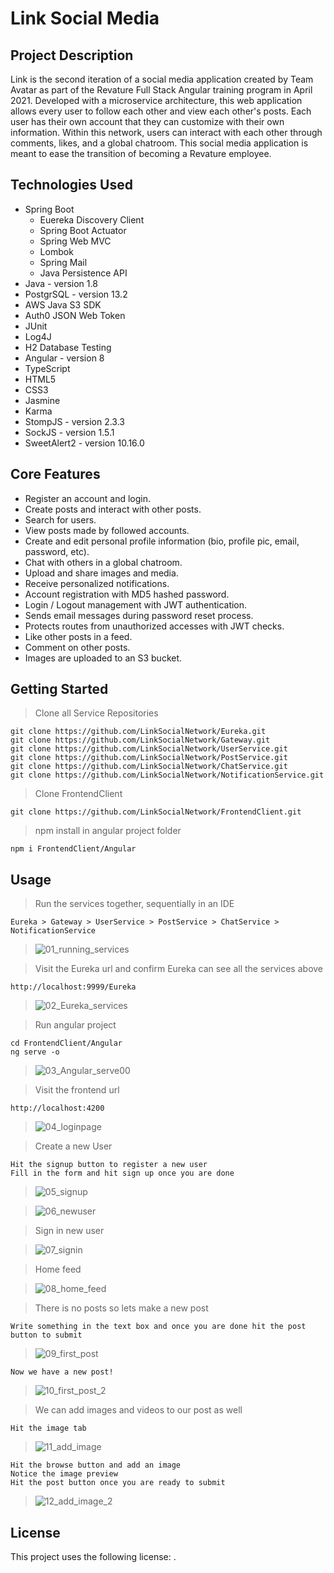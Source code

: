# Link Social Media

## Project Description
Link is the second iteration of a social media application created by Team Avatar as part of the Revature Full Stack Angular training program in April 2021. Developed with a microservice architecture, this web application allows every user to follow each other and view each other's posts. Each user has their own account that they can customize with their own information. Within this network, users can interact with each other through comments, likes, and a global chatroom. This social media application is meant to ease the transition of becoming a Revature employee.

## Technologies Used

- Spring Boot
	- Euereka Discovery Client
	- Spring Boot Actuator
	- Spring Web MVC
	- Lombok
	- Spring Mail
	- Java Persistence API
- Java - version 1.8
- PostgrSQL - version 13.2
- AWS Java S3 SDK
- Auth0 JSON Web Token
- JUnit
- Log4J
- H2 Database Testing
- Angular - version 8
- TypeScript
- HTML5
- CSS3
- Jasmine
- Karma
- StompJS - version 2.3.3
- SockJS - version 1.5.1
- SweetAlert2 - version 10.16.0

## Core Features

- Register an account and login.
- Create posts and interact with other posts.
- Search for users.
- View posts made by followed accounts.
- Create and edit personal profile information (bio, profile pic, email, password, etc).
- Chat with others in a global chatroom.
- Upload and share images and media.
- Receive personalized notifications.
- Account registration with MD5 hashed password.
- Login / Logout management with JWT authentication.
- Sends email messages during password reset process.
- Protects routes from unauthorized accesses with JWT checks.
- Like other posts in a feed.
- Comment on other posts.
- Images are uploaded to an S3 bucket.

## Getting Started
   
> Clone all Service Repositories
```
git clone https://github.com/LinkSocialNetwork/Eureka.git
git clone https://github.com/LinkSocialNetwork/Gateway.git
git clone https://github.com/LinkSocialNetwork/UserService.git
git clone https://github.com/LinkSocialNetwork/PostService.git
git clone https://github.com/LinkSocialNetwork/ChatService.git
git clone https://github.com/LinkSocialNetwork/NotificationService.git
```

> Clone FrontendClient
```
git clone https://github.com/LinkSocialNetwork/FrontendClient.git
```

> npm install in angular project folder
```
npm i FrontendClient/Angular
```

## **Usage**

> Run the services together, sequentially in an IDE
```
Eureka > Gateway > UserService > PostService > ChatService > NotificationService
```
>![01_running_services](https://user-images.githubusercontent.com/69532931/117219386-01c2d480-adba-11eb-9247-72b6afd549d7.png)


> Visit the Eureka url and confirm Eureka can see all the services above
```
http://localhost:9999/Eureka
```
>![02_Eureka_services](https://user-images.githubusercontent.com/69532931/117219665-94637380-adba-11eb-8817-76c373a791c2.png)

> Run angular project
```
cd FrontendClient/Angular
ng serve -o 
```
>![03_Angular_serve](https://user-images.githubusercontent.com/69532931/117220350-e5c03280-adbb-11eb-964c-9a918028140d.png)00

> Visit the frontend url
```
http://localhost:4200
```
>![04_loginpage](https://user-images.githubusercontent.com/69532931/117221177-9b3fb580-adbd-11eb-9ec6-205146fe7c1e.png)

>Create a new User
```
Hit the signup button to register a new user
Fill in the form and hit sign up once you are done
```
>![05_signup](https://user-images.githubusercontent.com/69532931/117221539-51a39a80-adbe-11eb-8ac9-19acb876e195.png)

>![06_newuser](https://user-images.githubusercontent.com/69532931/117222020-59177380-adbf-11eb-9316-5b052f638ed3.png)

>Sign in new user

>![07_signin](https://user-images.githubusercontent.com/69532931/117222130-9aa81e80-adbf-11eb-8e6a-36115b3d80c2.png)

>Home feed

>![08_home_feed](https://user-images.githubusercontent.com/69532931/117222273-ed81d600-adbf-11eb-9ca2-18e53046f7aa.png)

>There is no posts so lets make a new post
```
Write something in the text box and once you are done hit the post button to submit
```
>![09_first_post](https://user-images.githubusercontent.com/69532931/117222718-faeb9000-adc0-11eb-803c-6f53a9fe53b9.png)

```
Now we have a new post!
```
>![10_first_post_2](https://user-images.githubusercontent.com/69532931/117222828-3f772b80-adc1-11eb-9aac-331f7bf3a48a.png)

>We can add images and videos to our post as well
```
Hit the image tab
```
>![11_add_image](https://user-images.githubusercontent.com/69532931/117222980-8c5b0200-adc1-11eb-875d-fc96f3144d77.png)
```
Hit the browse button and add an image
Notice the image preview
Hit the post button once you are ready to submit
```
>![12_add_image_2](https://user-images.githubusercontent.com/69532931/117223047-aeed1b00-adc1-11eb-86ce-dd2cf242634a.png)








## **License**

This project uses the following license: [<The MIT License>](https://www.mit.edu/~amini/LICENSE.md).
